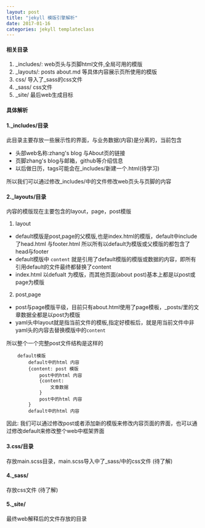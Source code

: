 ```yaml
---
layout: post
title: "jekyll 模版引擎解析"
date: 2017-01-16
categories: jekyll templateclass
---
```


#### 相关目录

1. _includes/: web页头与页脚html文件,全局可用的模版
2. _layouts/: posts about.md 等具体内容展示页所使用的模版
3. css/  导入了_sass的css文件
4. _sass/ css文件
5. _site/ 最后web生成目标

#### 具体解析

#### 1._includes/目录
此目录主要存放一些展示性的界面，与业务数据(内容)是分离的，当前包含
* 头部web名称:zhang's blog 与About页的链接
* 页脚zhang's blog与邮箱，github等介绍信息
* 以后做日历，tags可能会在_includes/新建一个.html(待学习)

所以我们可以通过修改_includes/中的文件修改web页头与页脚的内容

#### 2._layouts/目录
内容的模版现在主要包含的layout，page，post模版  

1. layout
* default模版是post,page的父模版,也是index.html的模版，default中include了head.html 与footer.html 所以所有以default为模版或父模版的都包含了head与footer
* default模版中 `content` 就是引用了default模版的模版或数据的内容，即所有引用default的文件最终都替换了content
* index.html 以defualt 为模版，而其他页面(about post)基本上都是以post或page为模版

2. post,page
* post与page模版平级，目前只有about.html使用了page模板，_posts/里的文章数据全都是以post为模版
* yaml头中layout就是指当前文件的模板,指定好模板后，就是用当前文件中非yaml头的内容去替换模版中的`content`

所以整个一个完整post文件结构是这样的
```
    default模版
        default中的html 内容
        {content: post 模版
            post中的html 内容
            {content:
                文章数据
            }
            post中的html 内容
        }
        default中的html 内容
```

因此: 我们可以通过修改post或者添加新的模版来修改内容页面的界面，也可以通过修改default来修改整个web中框架界面

#### 3.css/目录
存放main.scss目录，main.scss导入中了_sass/中的css文件
(待了解)

#### 4._sass/
存放css文件
(待了解)

#### 5._site/
最终web解释后的文件存放的目录


